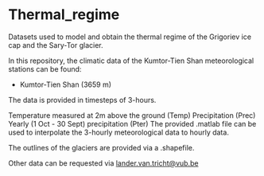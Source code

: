 # Thermal_regime
Datasets used to model and obtain the thermal regime of the Grigoriev ice cap and the Sary-Tor glacier. 

In this repository, the climatic data of the Kumtor-Tien Shan meteorological stations can be found:

* Kumtor-Tien Shan (3659 m) 

The data is provided in timesteps of 3-hours.

Temperature measured at 2m above the ground (Temp)
Precipitation (Prec)
Yearly (1 Oct - 30 Sept) precipitation (Pter)
The provided .matlab file can be used to interpolate the 3-hourly meteorological data to hourly data.

The outlines of the glaciers are provided via a .shapefile.

Other data can be requested via lander.van.tricht@vub.be
